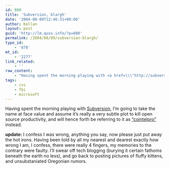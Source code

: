 ```yaml
---
id: 880
title: 'Subversion, blargh'
date: '2004-08-09T12:46:31+00:00'
author: Kellan
layout: post
guid: 'http://lm.quxx.info/?p=880'
permalink: /2004/08/09/subversion-blargh/
typo_id:
    - '878'
mt_id:
    - '2277'
link_related:
    - ''
raw_content:
    - "Having spent the morning playing with <a href=\\\"http://subversion.tigris.org/\\\">Subversion</a>, I\\'m going to take the name at face value and assume it\\'s really a very subtle plot to kill open source productivity, and will hence forth be referring to it as <a href=\\\"http://subversion.tigris.org/\\\">\\\"cointelpro\\\"</a> instead.\n\n<b>update:</b> I confess I was wrong, anything you say, now please just put away the hot irons.  Having been told by all my nearest and dearest exactly how wrong I am, I confess, there were really 4 fingers, my memories to the contrary were faulty.  I\\'ll swear off tech blogging (burying it certain fathoms beneath the earth no less), and go back to posting pictures of fluffy kittens, and unsubstaniated Oregonian rumors."
tags:
    - cvs
    - fbi
    - microsoft
---
```


Having spent the morning playing with [Subversion](http://subversion.tigris.org/), I’m going to take the name at face value and assume it’s really a very subtle plot to kill open source productivity, and will hence forth be referring to it as [“cointelpro”](http://subversion.tigris.org/) instead.

**update:** I confess I was wrong, anything you say, now please just put away the hot irons. Having been told by all my nearest and dearest exactly how wrong I am, I confess, there were really 4 fingers, my memories to the contrary were faulty. I’ll swear off tech blogging (burying it certain fathoms beneath the earth no less), and go back to posting pictures of fluffy kittens, and unsubstaniated Oregonian rumors.